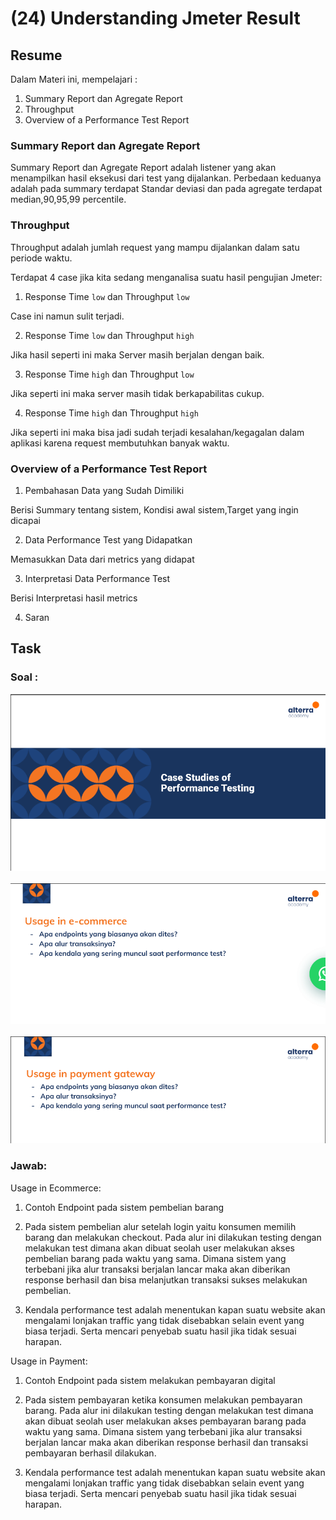 # (24) Understanding Jmeter Result

## Resume 

Dalam Materi ini, mempelajari :
1. Summary Report dan Agregate Report
2. Throughput
3. Overview of a Performance Test Report

### Summary Report dan Agregate Report
Summary Report dan Agregate Report adalah listener yang akan menampilkan hasil eksekusi dari test yang dijalankan. Perbedaan keduanya adalah pada summary terdapat Standar deviasi dan pada agregate terdapat median,90,95,99 percentile.

### Throughput
Throughput adalah jumlah request yang mampu dijalankan dalam satu periode waktu. 

Terdapat 4 case jika kita sedang menganalisa suatu hasil pengujian Jmeter:
1. Response Time `low` dan Throughput `low`

Case ini namun sulit terjadi.

2. Response Time `low` dan Throughput `high`

Jika hasil seperti ini maka Server masih berjalan dengan baik.

3. Response Time `high` dan Throughput `low`

Jika seperti ini maka server masih tidak berkapabilitas cukup.

4. Response Time `high` dan Throughput `high`

Jika seperti ini maka bisa jadi sudah terjadi kesalahan/kegagalan dalam aplikasi karena request membutuhkan banyak waktu.

### Overview of a Performance Test Report
1. Pembahasan Data yang Sudah Dimiliki

Berisi Summary tentang sistem, Kondisi awal sistem,Target yang ingin dicapai

2. Data Performance Test yang Didapatkan

Memasukkan Data dari metrics yang didapat

3. Interpretasi Data Performance Test

Berisi Interpretasi hasil metrics

4. Saran

## Task

### Soal :

<img src="./screenshoot/task.png" width="600">
<br>
<br>
<img src="./screenshoot/ecommerce.png" width="600">
<br>
<br>
<img src="./screenshoot/payment.png" width="600">


### Jawab:

Usage in Ecommerce:

1.  Contoh Endpoint pada sistem pembelian barang

2. Pada sistem pembelian alur setelah login yaitu konsumen memilih barang dan melakukan checkout. Pada alur ini dilakukan testing dengan melakukan test dimana akan dibuat seolah user melakukan akses pembelian barang pada waktu yang sama. Dimana sistem yang terbebani jika alur transaksi berjalan lancar maka akan diberikan response berhasil dan bisa melanjutkan transaksi sukses melakukan pembelian.

3. Kendala performance test adalah menentukan kapan suatu website akan mengalami lonjakan traffic yang tidak disebabkan selain event yang biasa terjadi. Serta mencari penyebab suatu hasil jika tidak sesuai harapan.


Usage in Payment:

1.  Contoh Endpoint pada sistem melakukan pembayaran digital

2. Pada sistem pembayaran ketika konsumen melakukan pembayaran barang. Pada alur ini dilakukan testing dengan melakukan test dimana akan dibuat seolah user melakukan akses pembayaran barang pada waktu yang sama. Dimana sistem yang terbebani jika alur transaksi berjalan lancar maka akan diberikan response berhasil dan transaksi pembayaran berhasil dilakukan.

3. Kendala performance test adalah menentukan kapan suatu website akan mengalami lonjakan traffic yang tidak disebabkan selain event yang biasa terjadi. Serta mencari penyebab suatu hasil jika tidak sesuai harapan.



